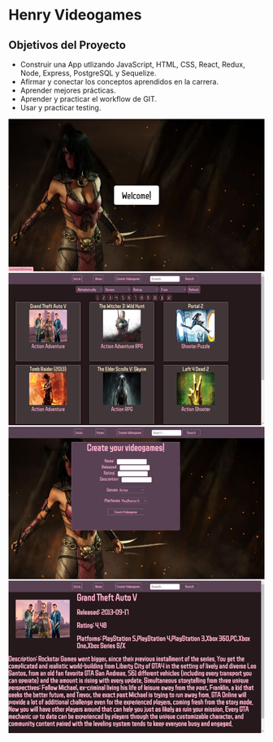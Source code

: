 # Henry Videogames

## Objetivos del Proyecto

- Construir una App utlizando JavaScript, HTML, CSS, React, Redux, Node, Express, PostgreSQL y Sequelize.
- Afirmar y conectar los conceptos aprendidos en la carrera.
- Aprender mejores prácticas.
- Aprender y practicar el workflow de GIT.
- Usar y practicar testing.

<p>
  <img height="300" src="./Screenshot (60).png" /><br/>
  <img height="300" src="./Screenshot (62).png" /><br/>
  <img height="300" src="./Screenshot (63).png" /><br/>
  <img height="300" src="./Screenshot (99).png" />
</p>
